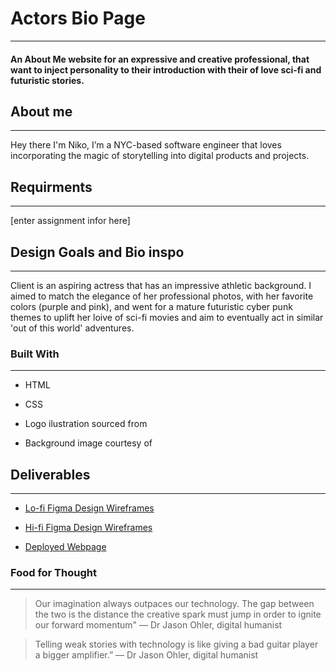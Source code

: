 # Actors Bio Page

---

#### An About Me website for an expressive and creative professional, that want to inject personality to their introduction with their of love sci-fi and futuristic stories.

## About me

---

Hey there I'm Niko, I’m a NYC-based software engineer that loves incorporating the magic of storytelling into digital products and projects.

## Requirments

---

[enter assignment infor here]











## Design Goals and Bio inspo

---

Client is an aspiring actress that has an impressive athletic background. I aimed to match the elegance of her professional photos, with her favorite colors (purple and pink), and went for a mature futuristic cyber punk themes to uplift her loive of sci-fi movies and aim to eventually act in similar 'out of this world' adventures.

### Built With

---

- HTML

- CSS

- Logo ilustration sourced from

- Background image courtesy of 





## Deliverables

---

* [Lo-fi Figma Design Wireframes](#)

* [Hi-fi Figma Design Wireframes](#)

* [Deployed Webpage](#)



### Food for Thought

---



> Our imagination always outpaces our technology. The gap between the two is the distance the creative spark must jump in order to ignite our forward momentum" — Dr Jason Ohler, digital humanist
> 
> 

> Telling weak stories with technology is like giving a bad guitar player a bigger amplifier.” — Dr Jason Ohler, digital humanist


